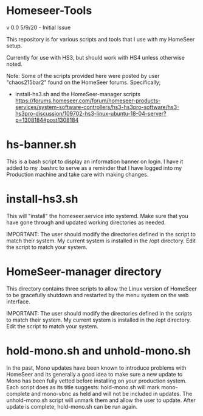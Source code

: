 # Homeseer-Tools
v 0.0 5/9/20 - Initial Issue

This repository is for various scripts and tools that I use with my HomeSeer setup.

Currently for use with HS3, but should work with HS4 unless otherwise noted.

Note: Some of the scripts provided here were posted by user "chaos215bar2" found on the HomeSeer forums.  Specifically;
- install-hs3.sh and the HomeSeer-manager scripts
https://forums.homeseer.com/forum/homeseer-products-services/system-software-controllers/hs3-hs3pro-software/hs3-hs3pro-discussion/109702-hs3-linux-ubuntu-18-04-server?p=1308184#post1308184

# hs-banner.sh
This is a bash script to display an information banner on login. I have it added to my .bashrc to serve as a reminder that I have logged into my Production machine and take care with making changes.

# install-hs3.sh
This will "install" the homeseer.service into systemd.  Make sure that you have gone through and updated working directories as needed.

IMPORTANT: The user should modify the directories defined in the script to match their system.  My current system is installed in the /opt directory.  Edit the script to match your system.

# HomeSeer-manager directory
This directory contains three scripts to allow the Linux version of HomeSeer to be gracefully shutdown and restarted by the menu system on the web interface.

IMPORTANT: The user should modify the directories defined in the scripts to match their system.  My current system is installed in the /opt directory.  Edit the script to match your system.

# hold-mono.sh and unhold-mono.sh
In the past, Mono updates have been known to introduce problems with HomeSeer and its generally a good idea to make sure a new update to Mono has been fully vetted before installing on your production system.  Each script does as its title suggests: hold-mono.sh will mark mono-complete and mono-vbnc as held and will not be included in updates.  The unhold-mono.sh script will unmark them and allow the user to update.  After update is complete, hold-mono.sh can be run again.
